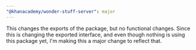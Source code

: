 ```yaml
---
"@khanacademy/wonder-stuff-server": major
---
```


This changes the exports of the package, but no functional changes. Since this is changing the exported interface, and even though nothing is using this package yet, I'm making this a major change to reflect that.
